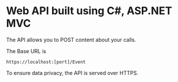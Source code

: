 # Web API built using C#, ASP.NET MVC 

The API allows you to POST content about your calls. 

The Base URL is

```
https://localhost:[port]/Event
```

To ensure data privacy, the API is served over HTTPS.
